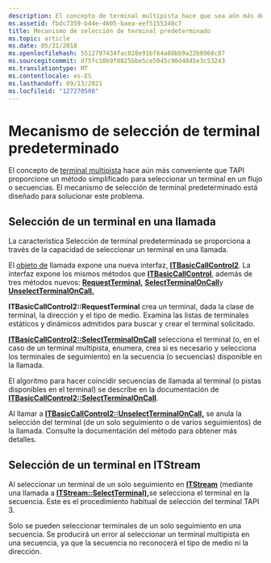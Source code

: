 ```yaml
---
description: El concepto de terminal multipista hace que sea aún más deseable que TAPI proporcione un método simplificado para seleccionar un terminal en un flujo o secuencias. El mecanismo de selección de terminal predeterminado está diseñado para solucionar este problema.
ms.assetid: fbdc7359-b44e-4605-baea-eef5155340c7
title: Mecanismo de selección de terminal predeterminado
ms.topic: article
ms.date: 05/31/2018
ms.openlocfilehash: 5512797434fac028e91bf64a88bb9a22b8968c87
ms.sourcegitcommit: d75fc10b9f0825bbe5ce5045c90d4045e3c53243
ms.translationtype: MT
ms.contentlocale: es-ES
ms.lasthandoff: 09/13/2021
ms.locfileid: "127270508"
---
```

# <a name="default-terminal-selection-mechanism"></a>Mecanismo de selección de terminal predeterminado

El concepto de [terminal multipista](multitrack-terminals.md) hace aún más conveniente que TAPI proporcione un método simplificado para seleccionar un terminal en un flujo o secuencias. El mecanismo de selección de terminal predeterminado está diseñado para solucionar este problema.

## <a name="selecting-a-terminal-on-a-call"></a>Selección de un terminal en una llamada

La característica Selección de terminal predeterminada se proporciona a través de la capacidad de seleccionar un terminal en una llamada.

El [objeto de](call-object.md) llamada expone una nueva interfaz, [**ITBasicCallControl2**](/windows/desktop/api/tapi3if/nn-tapi3if-itbasiccallcontrol2). La interfaz expone los mismos métodos que [**ITBasicCallControl**](/windows/desktop/api/tapi3if/nn-tapi3if-itbasiccallcontrol), además de tres métodos nuevos: [**RequestTerminal,**](/windows/desktop/api/tapi3if/nf-tapi3if-itbasiccallcontrol2-requestterminal) [**SelectTerminalOnCall**](/windows/desktop/api/tapi3if/nf-tapi3if-itbasiccallcontrol2-selectterminaloncall)y [**UnselectTerminalOnCall.**](/windows/desktop/api/tapi3if/nf-tapi3if-itbasiccallcontrol2-unselectterminaloncall)

**ITBasicCallControl2::RequestTerminal** crea un terminal, dada la clase de terminal, la dirección y el tipo de medio. Examina las listas de terminales estáticos y dinámicos admitidos para buscar y crear el terminal solicitado.

[**ITBasicCallControl2::SelectTerminalOnCall**](/windows/desktop/api/tapi3if/nf-tapi3if-itbasiccallcontrol2-selectterminaloncall) selecciona el terminal (o, en el caso de un terminal multipista, enumera, crea si es necesario y selecciona los terminales de seguimiento) en la secuencia (o secuencias) disponible en la llamada.

El algoritmo para hacer coincidir secuencias de llamada al terminal (o pistas disponibles en el terminal) se describe en la documentación de [**ITBasicCallControl2::SelectTerminalOnCall**](/windows/desktop/api/tapi3if/nf-tapi3if-itbasiccallcontrol2-selectterminaloncall).

Al llamar a [**ITBasicCallControl2::UnselectTerminalOnCall,**](/windows/desktop/api/tapi3if/nf-tapi3if-itbasiccallcontrol2-unselectterminaloncall) se anula la selección del terminal (de un solo seguimiento o de varios seguimientos) de la llamada. Consulte la documentación del método para obtener más detalles.

## <a name="selecting-a-terminal-on-itstream"></a>Selección de un terminal en ITStream

Al seleccionar un terminal de un solo seguimiento en [**ITStream**](/windows/win32/api/tapi3if/nn-tapi3if-itstream) (mediante una llamada a [**ITStream::SelectTerminal),**](/windows/win32/api/tapi3if/nf-tapi3if-itstream-selectterminal)se selecciona el terminal en la secuencia. Este es el procedimiento habitual de selección del terminal TAPI 3.

Solo se pueden seleccionar terminales de un solo seguimiento en una secuencia. Se producirá un error al seleccionar un terminal multipista en una secuencia, ya que la secuencia no reconocerá el tipo de medio ni la dirección.

 

 
